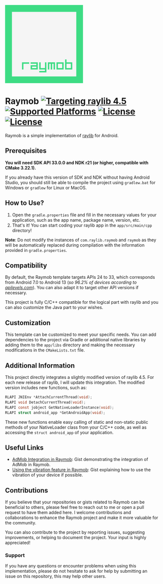 <img src="app/src/main/ic_launcher-playstore.png" alt="raymob icon" width="256" height="256">

# Raymob [![Targeting raylib 4.5](https://img.shields.io/badge/raylib-4.5-3DDC84)](https://raylib.com) [![Supported Platforms](https://img.shields.io/badge/Platform-Android-3DDC84)](https://developer.android.com/) [![License](https://img.shields.io/badge/license-MIT-blue.svg)](LICENSE) [![License](https://img.shields.io/badge/license-zlib%2Flibpng-blue.svg)](LICENSE)

Raymob is a simple implementation of [raylib](https://www.raylib.com/) for Android.

## Prerequisites

**You will need SDK API 33.0.0 and NDK r21 (or higher, compatible with CMake 3.22.1).**

If you already have this version of SDK and NDK without having Android Studio, you should still be able to compile the project using `gradlew.bat` for Windows or `gradlew` for Linux or MacOS.

## How to Use?

1. Open the `gradle.properties` file and fill in the necessary values for your application, such as the app name, package name, version, etc.
2. That's it! You can start coding your raylib app in the `app/src/main/cpp` directory!

**Note**: Do not modify the instances of `com.raylib.raymob` and `raymob` as they will be automatically replaced during compilation with the information provided in `gradle.properties`.

## Compatibility

By default, the Raymob template targets APIs 24 to 33, which corresponds from Android 7.0 to Android 13 (_so 96.2% of devices according to [apilevels.com](https://apilevels.com/)_). You can also adapt it to target other API versions if necessary.

This project is fully C/C++ compatible for the logical part with raylib and you can also customize the Java part to your wishes.

## Customization

This template can be customized to meet your specific needs. You can add dependencies to the project via Gradle or additional native libraries by adding them to the `app/libs` directory and making the necessary modifications in the `CMakeLists.txt` file.

## Additional Information

This project directly integrates a slightly modified version of raylib 4.5. For each new release of raylib, I will update this integration. The modified version includes new functions, such as:

```c
RLAPI JNIEnv *AttachCurrentThread(void);
RLAPI void DetachCurrentThread(void);
RLAPI const jobject GetNativeLoaderInstance(void);
RLAPI struct android_app *GetAndroidApp(void);
```

These new functions enable easy calling of static and non-static public methods of your NativeLoader class from your C/C++ code, as well as accessing the `struct android_app` of your application.

## Useful Links

- [AdMob Integration in Raymob](https://gist.github.com/Bigfoot71/b3a658458ece93ddcb06f4c78f85076a): Gist demonstrating the integration of AdMob in Raymob.
- [Using the vibration feature in Raymob](https://gist.github.com/Bigfoot71/2c89864354a9254ce555f2eca1961590): Gist explaining how to use the vibration of your device if possible.

## Contributions

If you believe that your repositories or gists related to Raymob can be beneficial to others, please feel free to reach out to me or open a pull request to have them added here.
I welcome contributions and collaborations to enhance the Raymob project and make it more valuable for the community.

You can also contribute to the project by reporting issues, suggesting improvements, or helping to document the project. Your input is highly appreciated!

### Support

If you have any questions or encounter problems when using this implementation, please do not hesitate to ask for help by submitting an issue on this repository, this may help other users.
